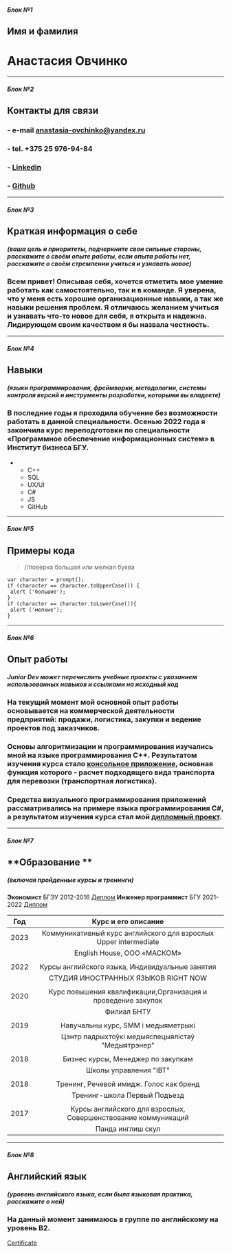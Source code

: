 ##### Блок №1 
## Имя и фамилия
# **Анастасия Овчинко**

___

##### Блок №2 
## **Контакты для связи**
### - e-mail	anastasia-ovchinko@yandex.ru
### - tel.	+375 25 976-94-84
### - [Linkedin](https://www.linkedin.com/in/nastiov)
### - [Github](https://github.com/nastiov)

___

##### Блок №3
## **Краткая информация о себе** 
##### *(ваша цель и приоритеты, подчеркните свои сильные стороны, расскажите о своём опыте работы, если опыта работы нет, расскажите о своём стремлении учиться и узнавать новое)*
### Всем привет! Описывая себя, хочется отметить мое умение работать как самостоятельно, так и в команде. Я уверена, что у меня есть хорошие организационные навыки, а так же навыки решения проблем. Я отличаюсь желанием учиться и узнавать что-то новое для себя, я открыта и надежна. Лидирующем своим качеством я бы назвала честность.

___

##### Блок №4
## **Навыки**  
##### *(языки программирования, фреймворки, методологии, системы контроля версий и инструменты разработки, которыми вы владеете)*
### В последние годы я проходила обучение без возможности работать в данной специальности. Осенью 2022 года я закончила курс переподготовки по специальности «Программное обеспечение информационных систем» в Институт бизнеса БГУ.
-   - C++
    - SQL
    - UX/UI
    - C#
    - JS
    - GitHub

___

##### Блок №5
## **Примеры кода**
> //поверка большая или мелкая буква
```
var character = prompt();
if (character == character.toUpperCase()) {
 alert ('большие');
}
if (character == character.toLowerCase()){
 alert ('мелкие');
}
```

___

##### Блок №6
## **Опыт работы**  
##### *Junior Dev может перечислить учебные проекты с указанием использованных навыков и ссылками на исходный код*
### На текущий момент мой основной опыт работы основывается на коммерческой деятельности предприятий: продажи, логистика, закупки и ведение проектов под заказчиков.

### Основы алгоритмизации и программирования изучались мной на языке программирования C++. Результатом изучения курса стало [консольное приложение](https://github.com/nastiov/C_University_Project), основная функция которого - расчет подходящего вида транспорта для перевозки (транспортная логистика).
### Средства визуального программирования приложений рассматривались на примере языка программирования C#, а результатом изучения курса стал мой [дипломный проект](https://github.com/nastiov/REDUCE_App_University_Project).

___

##### Блок №7
## **Образование **  
##### *(включая пройденные курсы и тренинги)*
**Экономист**
    БГЭУ 2012-2016
    [Диплом](https://drive.google.com/file/d/1Mp0MGjn140FJS-BnrwebBUwvek_pMRX0/view?usp=sharing)
**Инженер программист**
    БГУ 2021-2022
     [Диплом](https://drive.google.com/file/d/1nPenicCE1lOt74aYRQzu39k14IV9ZzsW/view?usp=sharing)

Год     |   Курс и его описание
--------|:----------------------------------------------------------------:
2023    |Коммуникативный курс английского для взрослых Upper intermediate
        |English House, ООО «МАСКОМ»
        |
2022    |Курсы английского языка, Индивидуальные занятия
        |СТУДИЯ ИНОСТРАННЫХ ЯЗЫКОВ RIGHT NOW
        |
2020    |Курс повышения квалификации,Организация и проведение закупок 
        |Филиал БНТУ
        |
2019    |Навучальны курс, SMM і медыяметрыкі
        |Цэнтр падрыхтоўкі медыяспецыялістаў "Медыятрэнер"
        |
2018    |Бизнес курсы, Менеджер по закупкам
        |Школы управления "IBT"
        |
2018    |Тренинг, Речевой имидж. Голос как бренд
        | Тренинг-школа Первый Подъезд
        |
2017    |Курсы английского для взрослых, Совершенствование коммуникаций
        |Панда инглиш скул

___

##### Блок №8
## **Английский язык**  
##### *(уровень английского языка, если была языковая практика, расскажите о ней)*
### На данный момент занимаюсь в группе по английскому на уровень B2.
[Certificate](https://drive.google.com/file/d/1U7IQcYfwXdF8bKUP6_Sgv8RYYflYxi_f/view?usp=share_link)

 
